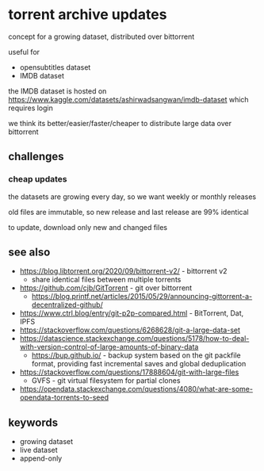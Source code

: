 # torrent archive updates

concept for a growing dataset, distributed over bittorrent

useful for

- opensubtitles dataset
- IMDB dataset

the IMDB dataset is hosted on
https://www.kaggle.com/datasets/ashirwadsangwan/imdb-dataset
which requires login

we think its better/easier/faster/cheaper
to distribute large data over bittorrent

## challenges

### cheap updates

the datasets are growing every day,
so we want weekly or monthly releases

old files are immutable,
so new release and last release are 99% identical

to update, download only new and changed files

## see also

- https://blog.libtorrent.org/2020/09/bittorrent-v2/ - bittorrent v2
  - share identical files between multiple torrents
- https://github.com/cjb/GitTorrent - git over bittorrent
  - https://blog.printf.net/articles/2015/05/29/announcing-gittorrent-a-decentralized-github/
- https://www.ctrl.blog/entry/git-p2p-compared.html - BitTorrent, Dat, IPFS
- https://stackoverflow.com/questions/6268628/git-a-large-data-set
- https://datascience.stackexchange.com/questions/5178/how-to-deal-with-version-control-of-large-amounts-of-binary-data
  - https://bup.github.io/ - backup system based on the git packfile format, providing fast incremental saves and global deduplication
- https://stackoverflow.com/questions/17888604/git-with-large-files
  - GVFS - git virtual filesystem for partial clones
- https://opendata.stackexchange.com/questions/4080/what-are-some-opendata-torrents-to-seed

## keywords

- growing dataset
- live dataset
- append-only

